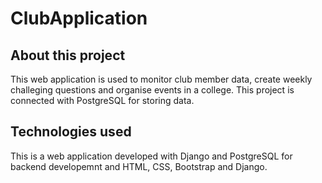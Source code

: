 # ClubApplication

About this project
-------------------
This web application is used to monitor club member data, create weekly challeging questions and organise events in a college. This project is connected with PostgreSQL 
for storing data.

Technologies used
-----------------
This is a web application developed with Django and PostgreSQL for backend developemnt and HTML, CSS, Bootstrap and Django.

